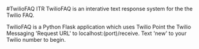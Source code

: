#TwilioFAQ ITR
TwilioFAQ is an interative text response system for the the Twilio FAQ.  

TwilioFAQ is a Python Flask application which uses Twilio  Point the Twilio Messaging 'Request URL' to localhost:(port)/receive.
Text 'new' to your Twilio number to begin.
